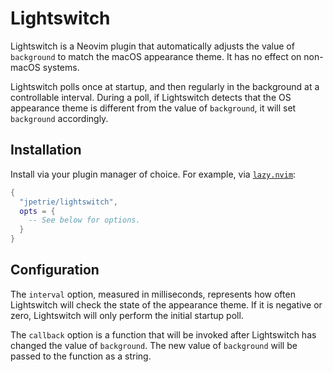 # Lightswitch
Lightswitch is a Neovim plugin that automatically adjusts the value of `background` to match the macOS appearance theme.
It has no effect on non-macOS systems.

Lightswitch polls once at startup, and then regularly in the background at a controllable interval. During a poll, if
Lightswitch detects that the OS appearance theme is different from the value of `background`, it will set `background`
accordingly.

## Installation

Install via your plugin manager of choice. For example, via [`lazy.nvim`](https://github.com/folke/lazy.nvim):

```lua
{
  "jpetrie/lightswitch",
  opts = {
    -- See below for options.
  }
}
```

## Configuration

The `interval` option, measured in milliseconds, represents how often Lightswitch will check the state of the
appearance theme. If it is negative or zero, Lightswitch will only perform the initial startup poll.

The `callback` option is a function that will be invoked after Lightswitch has changed the value of `background`.
The new value of `background` will be passed to the function as a string.

